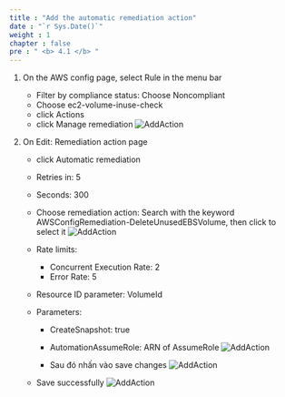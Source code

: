 ```yaml
---
title : "Add the automatic remediation action"
date : "`r Sys.Date()`"
weight : 1
chapter : false
pre : " <b> 4.1 </b> "
---
```


1. On the AWS config page, select Rule in the menu bar
   - Filter by compliance status: Choose Noncompliant
   - Choose ec2-volume-inuse-check
   - click Actions
   - click Manage remediation
   ![AddAction](/images/4/4.1.1.png)

2. On Edit: Remediation action page
   - click Automatic remediation
   - Retries in: 5
   - Seconds: 300
   - Choose remediation action: Search with the keyword AWSConfigRemediation-DeleteUnusedEBSVolume, then click to select it
   ![AddAction](/images/4/4.1.2.png)


   - Rate limits:
     - Concurrent Execution Rate: 2
     - Error Rate: 5
   - Resource ID parameter: VolumeId
   - Parameters:
      - CreateSnapshot: true
      - AutomationAssumeRole: ARN of AssumeRole
      ![AddAction](/images/4/4.1.3.png)
      

      - Sau đó nhấn vào save changes
   ![AddAction](/images/4/4.1.4.png)

   - Save successfully
   ![AddAction](/images/4/4.1.5.png)




